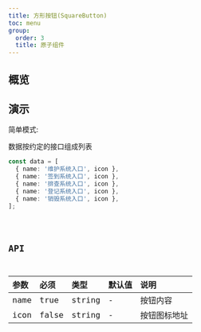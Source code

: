 ```yaml
---
title: 方形按钮(SquareButton)
toc: menu
group:
  order: 3
  title: 原子组件
---
```


## 概览

## 演示

简单模式:

数据按约定的接口组成列表

```ts
const data = [
  { name: '维护系统入口', icon },
  { name: '签到系统入口', icon },
  { name: '排查系统入口', icon },
  { name: '登记系统入口', icon },
  { name: '销毁系统入口', icon },
];
```

<code src="@/components/square-button/demo/demo.tsx" />

## API

| 参数 | 必须  | 类型   | 默认值 | 说明         |
| :--- | :---- | :----- | :----- | :----------- |
| name | true  | string | -      | 按钮内容     |
| icon | false | string | -      | 按钮图标地址 |
